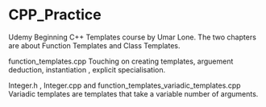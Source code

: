 # CPP_Practice


Udemy Beginning C++ Templates course by Umar Lone. 
The two chapters are about Function Templates and Class Templates. 

function_templates.cpp 
Touching on creating templates, arguement deduction, instantiation , explicit specialisation. 

Integer.h , Integer.cpp and function_templates_variadic_templates.cpp 
Variadic templates are templates that take a variable number of arguments.
